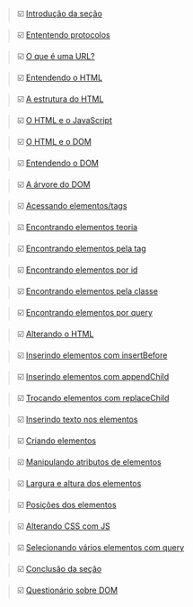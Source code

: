 
> ☑️ [Introdução da seção]() 

> ☑️ [Ententendo protocolos]()

> ☑️ [O que é uma URL?]()

> ☑️ [Entendendo o HTML]()

> ☑️ [A estrutura do HTML]()

> ☑️ [O HTML e o JavaScript]()

> ☑️ [O HTML e o DOM]()

> ☑️ [Entendendo o DOM]()

> ☑️ [A árvore do DOM]()

> ☑️ [Acessando elementos/tags]()

> ☑️ [Encontrando elementos teoria]()

> ☑️ [Encontrando elementos pela tag]()

> ☑️ [Encontrando elementos por id]()

> ☑️ [Encontrando elementos pela classe]()

> ☑️ [Encontrando elementos por query]()

> ☑️ [Alterando o HTML]()

> ☑️ [Inserindo elementos com insertBefore]()

> ☑️ [Inserindo elementos com appendChild]()

> ☑️ [Trocando elementos com replaceChild]()

> ☑️ [Inserindo texto nos elementos]()

> ☑️ [Criando elementos]()

> ☑️ [Manipulando atributos de elementos]()

> ☑️ [Largura e altura dos elementos]()

> ☑️ [Posições dos elementos]()

> ☑️ [Alterando CSS com JS]()

> ☑️ [Selecionando vários elementos com query]()

> ☑️ [Conclusão da seção]()

> ☑️ [Questionário sobre DOM]()
